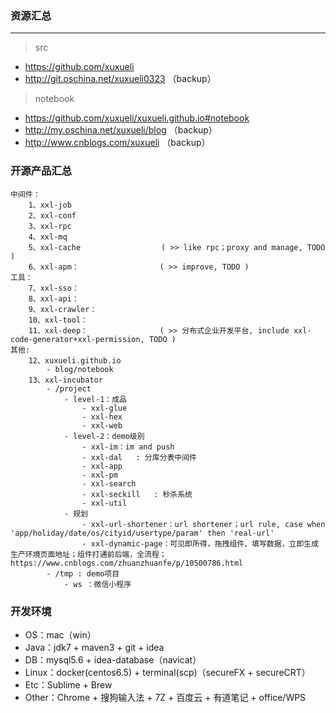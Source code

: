 ### 资源汇总

---
> src
- https://github.com/xuxueli
- http://git.oschina.net/xuxueli0323 （backup）

> notebook
- https://github.com/xuxueli/xuxueli.github.io#notebook
- http://my.oschina.net/xuxueli/blog （backup）
- http://www.cnblogs.com/xuxueli （backup）


### 开源产品汇总

    中间件：
        1、xxl-job
        2、xxl-conf
        3、xxl-rpc
        4、xxl-mq
        5、xxl-cache                  ( >> like rpc；proxy and manage, TODO )
        6、xxl-apm：                  ( >> improve, TODO )
    工具：
        7、xxl-sso：
        8、xxl-api：
        9、xxl-crawler：
        10、xxl-tool：                          
        11、xxl-deep：                ( >> 分布式企业开发平台, include xxl-code-generator+xxl-permission, TODO )
    其他:
        12、xuxueli.github.io
            - blog/notebook
        13、xxl-incubator
            - /project
                - level-1：成品
                    - xxl-glue
                    - xxl-hex
                    - xxl-web
                - level-2：demo级别
                    - xxl-im：im and push
                    - xxl-dal   : 分库分表中间件
                    - xxl-app
                    - xxl-pm
                    - xxl-search
                    - xxl-seckill   : 秒杀系统
                    - xxl-util
                - 规划
                    - xxl-url-shortener：url shortener；url rule, case when 'app/holiday/date/os/cityid/usertype/param' then 'real-url'
                    - xxl-dynamic-page：可见即所得，拖拽组件、填写数据，立即生成生产环境页面地址；组件打通前后端，全流程；https://www.cnblogs.com/zhuanzhuanfe/p/10500786.html
            - /tmp : demo项目
                - ws ：微信小程序
        
       
### 开发环境

- OS：mac（win）
- Java：jdk7 + maven3 + git + idea
- DB：mysql5.6 + idea-database（navicat） 
- Linux：docker(centos6.5) + terminal(scp)（secureFX + secureCRT）  
- Etc：Sublime + Brew
- Other：Chrome + 搜狗输入法 + 7Z + 百度云 + 有道笔记 + office/WPS
